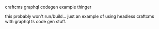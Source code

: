 craftcms graphql codegen example thinger

this probably won't run/build... just an example of using headless craftcms with graphql ts code gen stuff.